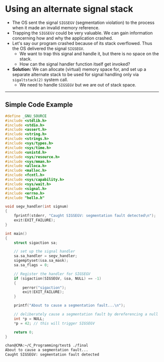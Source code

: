 # Using an alternate signal stack

- The OS sent the signal `SIGSEGV` (segmentation violation) to the process when it made an invalid memory reference.
- Trapping the `SIGSEGV` could be very valuable. We can gain information concerning how and why the application crashed.
- Let's say our program crashed because of its stack overflowed. Thus the OS delivered the signal `SIGSEGV`.
  - We want to trap this signal and handle it, but there is no space on the stack.
  - How can the signal handler function itself get invoked?
- **Solution:** We can allocate (virtual) memory space for, and set up a separate alternate stack to be used for signal handling only via `sigaltstack(2)` system call.
  - We need to handle `SIGSEGV` but we are out of stack space.

---

## Simple Code Example

```c
#define _GNU_SOURCE
#include <stdlib.h>
#include <stdio.h>
#include <assert.h>
#include <string.h>
#include <strings.h>
#include <sys/types.h>
#include <sys/time.h>
#include <unistd.h>
#include <sys/resource.h>
#include <sys/mman.h>
#include <alloca.h>
#include <malloc.h>
#include <fcntl.h>
#include <sys/capability.h>
#include <sys/wait.h>
#include <signal.h>
#include <errno.h>
#include "hello.h"

void segv_handler(int signum)
{
    fprintf(stderr, "Caught SIGSEGV: segmentation fault detected\n");
    exit(EXIT_FAILURE);
}

int main()
{
    struct sigaction sa;

    // set up the signal handler
    sa.sa_handler = segv_handler;
    sigemptyset(&sa.sa_mask);
    sa.sa_flags = 0;

    // Register the handler for SIGSEGV
    if (sigaction(SIGSEGV, &sa, NULL) == -1)
    {
        perror("sigaction");
        exit(EXIT_FAILURE);
    }

    printf("About to cause a segmentation fault...\n");

    // deliberately cause a segmentation fault by dereferencing a null pointer
    int *p = NULL;
    *p = 42; // this will trigger SIGSEGV

    return 0;
}
```

```sh
chan@CMA:~/C_Programming/test$ ./final
About to cause a segmentation fault...
Caught SIGSEGV: segmentation fault detected
```


